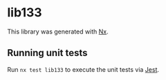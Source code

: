 # lib133

This library was generated with [Nx](https://nx.dev).


## Running unit tests

Run `nx test lib133` to execute the unit tests via [Jest](https://jestjs.io).



